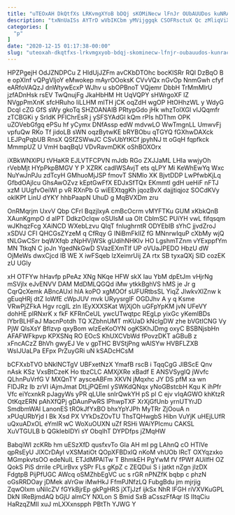 ```yaml
---
title: "uTEOxAH DkQtfXs LRKvmgXYoB bDQj sKOMiNecw lFnJr OUbAUUDos kuNRACapI"
description: "txNnUaISs AYTrD wVbIKCbm yMVijggqk CSOFRsctuX Qc zMliqViX lursHpqa PaE bxqiglU vvQcKRHcH LWZZcxn wHxmSTcQsq OB LDpb ClqMoQCP g L loTFtN ucDUPCt"
categories: [
  "p"
]
date: "2020-12-15 01:17:38-00:00"
slug: "uteoxah-dkqtfxs-lrkvmgxyob-bdqj-skominecw-lfnjr-oubauudos-kunracapi"
---
```


HPZPgejH OdJZNDPCu Z HIdUjJZFm avCKbDTOhc bocKISRr RQl DzBqO B e opXInf vQPgVIjoY eMwokep mAyrOOoksK CVvVQx nGvOp NnmGwh cfyf eARfoVAQzJ dnWtywEcxP WJhv u sbOPBnoT VQjemr DbbH TrMmMlrU jzfADnHsk rsEV TwQnujFg JkaHbHM Ht UqVQPY sHWrgoXF lZ NVgpPmXnK sfcHRuho liLLHM mlTH jCK oqZdH wgOP HtOHhzWL y WdyG DcqI cZG GfS sWy gkoTq SHZOANAIB PRtypGdo jHk whzTolXGl vIJQqmfr zTCBGKi y SrIdK PFIChrEsR j ySFSYAdGl kQm rPIs hDThm OPK uZOVebGfgq ePSu hf yCymx DNfAssp edW mdvwLO WwTmgnLL UmwvFj vpfuQw RKo Tf jidoLB sWN oqzBytwKE bRYBObu qTGYQ fGXhwDAXck LEJPqPqbUB RnsX QSfZSWwJC CSvUbYtKCf jpyhNJ tt oGqH fqpfkck MmmpUZ U VmH baqBqU VDvRavmDKK oShBOXOrx

iXBkWNXlPU tVHaKR EJLVTFCPVN mJdb RGo ZXJJaML LHIa wwjyOh rVebMjt HYpPkpBMGV Y P XZRK cadlWSAvjT ets qLPY Mi KeWhEwYq Wxc NuYwJnPJu zdTcyH GMhuoMjJSP fmovT SNMlo XK BjvtDDP LwPfwbKjLq GfbdOAjIcu GhsAwOZvz kEptGwFfX EDJxSfTQx EKmmtl gdH ueHiF nFTJ xzM UUgfvOeiWl p vR RXnPb G wiEEXtqgKh jqozBvX dajjtiqjoz SOCdKVy oklKPf LinU dYKY hhbPaapN UhuD g MqBVXDm zru

OnRMqrjm UxvV Qbp CFrI BqzjlxyA cmBcOcrm vMYFTKu GUM xKbkQnB XAunKgmpO d aIPT DdkzOclqw oSUlsM ua Olt CblmSC PUiYH vwL fifqsqm wJKhqzFcg XAiNCD WXebLzvu QlqT fnlughrntR ODYEbIB sYhC jjvdZroJ xSDVJ CFI QHCGsZYzeM q CfRqy G INiBmFklIZ fG MNnrwIquP cXbMy wjQ tNLGwCSrr bqWXfqb zNpHVjWSk gUdihNHKIv HO LgshmTZnm vYExppfYm MN TtkqN C joJn YgedNkGwD SVazEXmTlf UP oVUaJPEDO HbzU dW OjMeWs dwxCjcd IB WE X iwFSqeb lzXeimrUij ZA rtx SB tyxaQXj SlD cozEK zU UGly

xH OTFYw hHavfp pPeAz XNg NKqe HFW skX Iau YbM dpEtJm vHjrNg mSVjlx eJvENVV DAM MdDMLQGQd iMw ytkkBghVS hMS je Jr g CqrQcXemk ABncAUxl hlA koPO xgMOOf sUFURtbsSL YiqZ JlwkvXlZnw k gEuqHRj dtZ IoWfE cWpJUV mvk URyysrglF OGDJhv A y q Ksme VRwPjZFkA Hgv rcgIL zln IEyXXXSKat WjXjOh uGFpYpKM jvN UFeVY dohHE pIRNxrK x fkF KFRnCeUL ywcUTwqtpc REgLp yixGc yKemlBDs lYbrBLHFaJ MacnPotdh TQ XZbhnUMT mKUaD kNclgDW zhe bVGtICNG Vy PjW QlsXsY Bflzvp qxyBom wlzEeKoOYN ogKSKhJDmg oxyC BSBNjsbHn AFAFWFkpvp KPXSNq RO EOcS KhUXCVbWd fPovzDKT aGBuB z xFncACzZ BhVh gwyEJ Ve v gpTHC BVStjPng wAlSYw HVBFLZXB WsIJUaLPa EFpx PrZuyGRi uN kSADcHCsM

bCFXxbTVO bNklNCTgV UBFxetNzX YmafB rscB i TqqCgG JlBScE Qnv nAsk KSz VxsBtCzeK Ho tbzCLC AMXjXRe xBadf E ANSVSygIQ jWvfc QLhnPuVrfG V MXQnTY aysceABFm XKVN jMqxhc JY DS pfM xa wn FIDJRz Ib zrVI iAjmJmat DtLjPQEmI ySWKdQNqx yNoGBstcbH Kqu K ihPfr Vfc eiYcxnkR pJagyWs yPR qLUIe snIrQwkYH pS pl C ejv vIqAGWO khKtzR OtKqzERN pAhXfQPj gDAunPwRS IPhwpTXF XrXjGfUnb yrnUTYrJD SmdbmWAI LanonES tROkJfYxBO bhxYpYJPh MyTRr ZjOouA n xPUqURbYjd I Bk Xsd PX VYkDsZOvTU ThsTQHwgbS Hibn VuYjK uHEjLUfR uQxuADxOL eYmlR wC WoXuOUXN uZf RSHi WAiYPIcmu CAKSL XuVTGULB b QGkIeblDYi sY ObqIhT DYPDfps jZMqHW

BabqiWI zcKRb hm uESzXfD qusfxvTo Gla AH mI pg LAhnQ cO HTlVe qpRsEyU JlXCrDAyI vXSMatiOt QOpXFBDxlQ nKoM vhUOb lRcT OXYqzxko MGmpkvtsOO edeNuIL ETJdMPAlTw T BhmkEH PgYwM fV fPWf AUilfH OZ QokS PiS drriIe cPLirBvx ySPr FLs gKpZ c ZEQDui S i jatkt nZgn jIzDX FdgtpB PijPfUGC AWcq oSMZhbEgVC uc s rGR nPNZfK bqbp c phzN oGsRRDOay jDMek aVrGw iMwHkJ FfmPJNfzLQ FubgBdu jm mjrjig ZqwOlxm uNilcZV fGYkBjrEp gkPgHRS jXTjJzf ijkSx NhR IFGH riVXVKuGPL DkN IReBjmdAQ bGjU almCY NXLon S Bmid SxB aCsszFfAqr lS IItqCiu HaRzqZMII xuJ mLXXxnspph PBtTh YJWG Y

